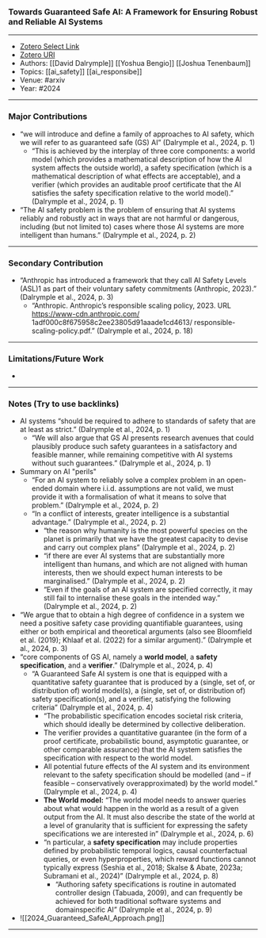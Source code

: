 ### Towards Guaranteed Safe AI: A Framework for Ensuring Robust and Reliable AI Systems
---
- [Zotero Select Link](zotero://select/groups/2480461/items/PKLXBHIA)
- [Zotero URI](https://www.zotero.org/groups/2480461/items/PKLXBHIA)
- Authors: [[David Dalrymple]] [[Yoshua Bengio]] [[Joshua Tenenbaum]] 
- Topics: [[ai_safety]] [[ai_responsibe]]
- Venue: #arxiv
- Year: #2024

---
### Major Contributions
- “we will introduce and define a family of approaches to AI safety, which we will refer to as guaranteed safe (GS) AI” (Dalrymple et al., 2024, p. 1)
	- “This is achieved by the interplay of three core components: a world model (which provides a mathematical description of how the AI system affects the outside world), a safety specification (which is a mathematical description of what effects are acceptable), and a verifier (which provides an auditable proof certificate that the AI satisfies the safety specification relative to the world model).” (Dalrymple et al., 2024, p. 1)
- “The AI safety problem is the problem of ensuring that AI systems reliably and robustly act in ways that are not harmful or dangerous, including (but not limited to) cases where those AI systems are more intelligent than humans.” (Dalrymple et al., 2024, p. 2)
---
### Secondary Contribution
- “Anthropic has introduced a framework that they call AI Safety Levels (ASL)1 as part of their voluntary safety commitments (Anthropic, 2023).” (Dalrymple et al., 2024, p. 3)
	- “Anthropic. Anthropic’s responsible scaling policy, 2023. URL https://www-cdn.anthropic.com/ 1adf000c8f675958c2ee23805d91aaade1cd4613/ responsible-scaling-policy.pdf.” (Dalrymple et al., 2024, p. 18)
---
### Limitations/Future Work
- 
---
### Notes (Try to use backlinks)
- AI systems “should be required to adhere to standards of safety that are at least as strict.” (Dalrymple et al., 2024, p. 1)
	- “We will also argue that GS AI presents research avenues that could plausibly produce such safety guarantees in a satisfactory and feasible manner, while remaining competitive with AI systems without such guarantees.” (Dalrymple et al., 2024, p. 1)
- Summary on AI "perils"
	- “For an AI system to reliably solve a complex problem in an open-ended domain where i.i.d. assumptions are not valid, we must provide it with a formalisation of what it means to solve that problem.” (Dalrymple et al., 2024, p. 2)
	- “In a conflict of interests, greater intelligence is a substantial advantage.” (Dalrymple et al., 2024, p. 2)
		- “the reason why humanity is the most powerful species on the planet is primarily that we have the greatest capacity to devise and carry out complex plans” (Dalrymple et al., 2024, p. 2)
		- “if there are ever AI systems that are substantially more intelligent than humans, and which are not aligned with human interests, then we should expect human interests to be marginalised.” (Dalrymple et al., 2024, p. 2)
		- “Even if the goals of an AI system are specified correctly, it may still fail to internalise these goals in the intended way.” (Dalrymple et al., 2024, p. 2)
- “We argue that to obtain a high degree of confidence in a system we need a positive safety case providing quantifiable guarantees, using either or both empirical and theoretical arguments (also see Bloomfield et al. (2019); Khlaaf et al. (2022) for a similar argument).” (Dalrymple et al., 2024, p. 3)
- “core components of GS AI, namely a **world model**, a **safety specification**, and a **verifier**.” (Dalrymple et al., 2024, p. 4)
	- “A Guaranteed Safe AI system is one that is equipped with a quantitative safety guarantee that is produced by a (single, set of, or distribution of) world model(s), a (single, set of, or distribution of) safety specification(s), and a verifier, satisfying the following criteria” (Dalrymple et al., 2024, p. 4)
		- “The probabilistic specification encodes societal risk criteria, which should ideally be determined by collective deliberation. 
		- The verifier provides a quantitative guarantee (in the form of a proof certificate, probabilistic bound, asymptotic guarantee, or other comparable assurance) that the AI system satisfies the specification with respect to the world model.
		- All potential future effects of the AI system and its environment relevant to the safety specification should be modelled (and – if feasible – conservatively overapproximated) by the world model.” (Dalrymple et al., 2024, p. 4)
		- **The World model:** “The world model needs to answer queries about what would happen in the world as a result of a given output from the AI. It must also describe the state of the world at a level of granularity that is sufficient for expressing the safety specifications we are interested in” (Dalrymple et al., 2024, p. 6)
		- “n particular, a **safety specification** may include properties defined by probabilistic temporal logics, causal counterfactual queries, or even hyperproperties, which reward functions cannot typically express (Seshia et al., 2018; Skalse & Abate, 2023a; Subramani et al., 2024)” (Dalrymple et al., 2024, p. 8)
			- “Authoring safety specifications is routine in automated controller design (Tabuada, 2009), and can frequently be achieved for both traditional software systems and domainspecific AI” (Dalrymple et al., 2024, p. 9)
- ![[2024_Guaranteed_SafeAI_Approach.png]]
---
